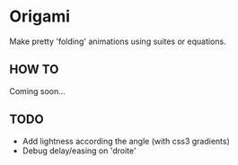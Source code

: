 Origami
=======

Make pretty 'folding' animations using suites or equations.

HOW TO
------
Coming soon...

TODO
----
- Add lightness according the angle (with css3 gradients)
- Debug delay/easing on 'droite'
